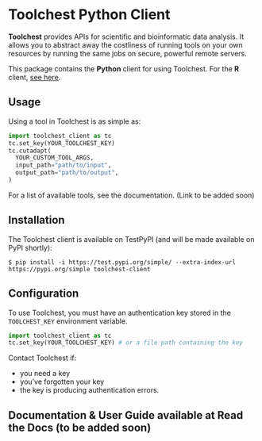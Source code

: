 # Toolchest Python Client

**Toolchest** provides APIs for scientific and bioinformatic data analysis.
It allows you to abstract away the costliness of running tools on your
own resources by running the same jobs on secure, powerful remote
servers.

This package contains the **Python** client for using Toolchest. 
For the **R** client, [see here](https://github.com/trytoolchest/toolchest-client-r).

## Usage

Using a tool in Toolchest is as simple as:

``` python
import toolchest_client as tc
tc.set_key(YOUR_TOOLCHEST_KEY)
tc.cutadapt(
  YOUR_CUSTOM_TOOL_ARGS,
  input_path="path/to/input",
  output_path="path/to/output",
)
```

For a list of available tools, see the documentation. (Link to be added soon)

## Installation

The Toolchest client is available on TestPyPI (and will be made available on PyPI shortly):
``` shell
$ pip install -i https://test.pypi.org/simple/ --extra-index-url https://pypi.org/simple toolchest-client
```

## Configuration

To use Toolchest, you must have an authentication key stored 
in the `TOOLCHEST_KEY` environment variable.

``` python
import toolchest_client as tc
tc.set_key(YOUR_TOOLCHEST_KEY) # or a file path containing the key
```

Contact Toolchest if:

-   you need a key
-   you’ve forgotten your key
-   the key is producing authentication errors.

## Documentation & User Guide available at Read the Docs (to be added soon)
